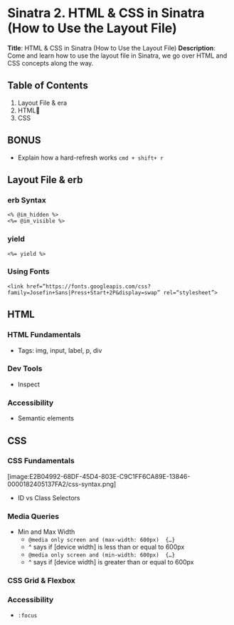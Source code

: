 # Sinatra 2. HTML & CSS in Sinatra (How to Use the Layout File)
**Title**: HTML & CSS in Sinatra (How to Use the Layout File)
**Description**: Come and learn how to use the layout file in Sinatra, we go over HTML and CSS concepts along the way.

## Table of Contents
1. Layout File & era
2. HTML
3. CSS

## BONUS
- Explain how a hard-refresh works `cmd + shift+ r`

## Layout File & erb
### erb Syntax
```
<% @im_hidden %>
<%= @im_visible %>
```

### yield
`<%= yield %>`

### Using Fonts
`<link href=“https://fonts.googleapis.com/css?family=Josefin+Sans|Press+Start+2P&display=swap” rel=“stylesheet”>`


## HTML
### HTML Fundamentals
- Tags: img, input, label, p, div

### Dev Tools
- Inspect

### Accessibility
- Semantic elements


## CSS
### CSS Fundamentals
[image:E2B04992-68DF-45D4-803E-C9C1FF6CA89E-13846-0000182405137FA2/css-syntax.png]
- ID vs Class Selectors

### Media Queries
- Min and Max Width
	- `@media only screen and (max-width: 600px)  {…}`
	- ^ says if [device width] is less than or equal to 600px
	- `@media only screen and (min-width: 600px)  {…}`
	- ^ says if [device width] is greater than or equal to 600px

### CSS Grid & Flexbox

### Accessibility
- `:focus`

